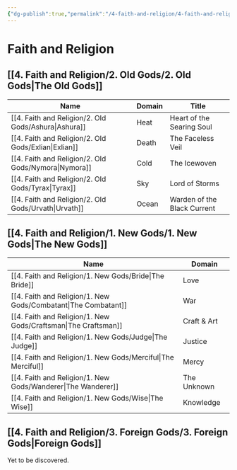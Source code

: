 ```yaml
---
{"dg-publish":true,"permalink":"/4-faith-and-religion/4-faith-and-religion/","dgPassFrontmatter":true}
---
```


# Faith and Religion
## [[4. Faith and Religion/2. Old Gods/2. Old Gods\|The Old Gods]]
| Name       | Domain | Title                       |
| ---------- | ------ | --------------------------- |
| [[4. Faith and Religion/2. Old Gods/Ashura\|Ashura]] | Heat   | Heart of the Searing Soul   |
| [[4. Faith and Religion/2. Old Gods/Exlian\|Exlian]] | Death  | The Faceless Veil           |
| [[4. Faith and Religion/2. Old Gods/Nymora\|Nymora]] | Cold   | The Icewoven                |
| [[4. Faith and Religion/2. Old Gods/Tyrax\|Tyrax]]  | Sky    | Lord of Storms              |
| [[4. Faith and Religion/2. Old Gods/Urvath\|Urvath]] | Ocean  | Warden of the Black Current |

## [[4. Faith and Religion/1. New Gods/1. New Gods\|The New Gods]]
| Name                         | Domain      |
| ---------------------------- | ----------- |
| [[4. Faith and Religion/1. New Gods/Bride\|The Bride]]         | Love        |
| [[4. Faith and Religion/1. New Gods/Combatant\|The Combatant]] | War         |
| [[4. Faith and Religion/1. New Gods/Craftsman\|The Craftsman]] | Craft & Art |
| [[4. Faith and Religion/1. New Gods/Judge\|The Judge]]         | Justice     |
| [[4. Faith and Religion/1. New Gods/Merciful\|The Merciful]]   | Mercy       |
| [[4. Faith and Religion/1. New Gods/Wanderer\|The Wanderer]]   | The Unknown |
| [[4. Faith and Religion/1. New Gods/Wise\|The Wise]]           | Knowledge   |
## [[4. Faith and Religion/3. Foreign Gods/3. Foreign Gods\|Foreign Gods]]
Yet to be discovered.